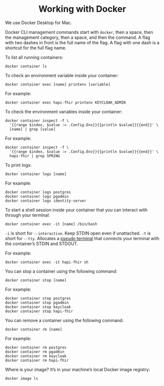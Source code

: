 <h1 align="center">Working with Docker</h1>

We use Docker Desktop for Mac.

Docker CLI management commands start with `docker`, then a space, then the management category, then a space, and then 
the command. A flag with two dashes in front is the full name of the flag. A flag with one dash is a shortcut for the 
full flag name.

To list all running containers:

```
docker container ls
```

To check an environment variable inside your container:

```
docker container exec [name] printenv [variable]
```

For example:

```
docker container exec hapi-fhir printenv KEYCLOAK_ADMIN
```

To check the environment variables inside your container:

```
docker container inspect -f \
  '{{range $index, $value := .Config.Env}}{{println $value}}{{end}}' \
  [name] | grep [value]
```

For example:

```
docker container inspect -f \
  '{{range $index, $value := .Config.Env}}{{println $value}}{{end}}' \
  hapi-fhir | grep SPRING
```

To print logs:

```
docker container logs [name]
```

For example:

```
docker container logs postgres
docker container logs pgadmin
docker container logs identity-server
```

To start a shell session inside your container that you can interact with through your terminal:

```
docker container exec -it [name] /bin/bash
```

`-i` is short for `--interactive`. Keep STDIN open even if unattached.
`-t` is short for `--tty`. Allocates a [pseudo terminal](http://en.wikipedia.org/wiki/Pseudo_terminal) that connects your terminal with the container’s STDIN and STDOUT.

For example:

```
docker container exec -it hapi-fhir sh
```

You can stop a container using the following command:

```
docker container stop [name]
```

For example:

```
docker container stop postgres
docker container stop pgadmin
docker container stop keycloak
docker container stop hapi-fhir
```

You can remove a container using the following command:

```
docker container rm [name]
```

For example:

```
docker container rm postgres
docker container rm pgadmin
docker container rm keycloak
docker container rm hapi-fhir
```

Where is your image? It’s in your machine’s local Docker image registry:

```
docker image ls
```
